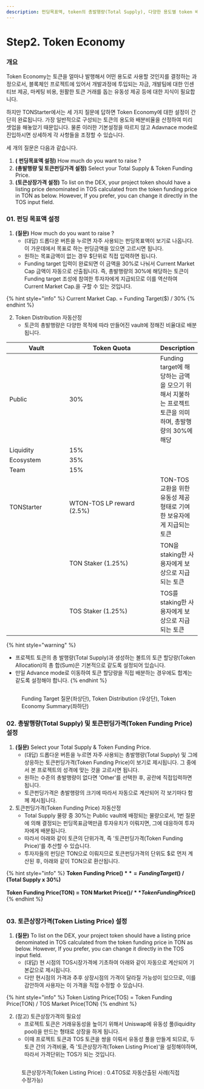 ```yaml
---
description: 펀딩목표액, token의 총발행량(Total Supply), 다양한 용도별 token 배분 (Vault)등을 결정합니다.
---
```


# Step2. Token Economy

### 개요

Token Economy는 토큰을 얼마나 발행해서 어떤 용도로 사용할 것인지를 결정하는 과정으로서, 블록체인 프로젝트에 있어서 개발과정에 투입되는 자금, 개발팀에 대한 인센티브 제공, 마케팅 비용, 원활한 토큰 거래를 돕는 유동성 제공 등에 대한 지식이 필요합니다.&#x20;

하지만 TONStarter에서는 세 가지 질문에 답하면 Token Economy에 대한 설정이 간단히 완료됩니다. 가장 일반적으로 구성되는 토큰의 용도와 배분비율을 산정하여 미리 셋업을 해놓았기 때문입니다. 물론 이러한 기본설정을 따르지 않고 Adavnace mode로 진입하시면 상세하게 각 사항들을 조정할 수 있습니다.&#x20;

세 개의 질문은 다음과 같습니다.&#x20;

1. **( 펀딩목표액 설정)** How much do you want to raise ?
2. **(총발행량 및 토큰펀딩가격 설정)** Select your Total Supply & Token Funding Price.
3. **(토큰상장가격 설정)** To list on the DEX, your project token should have a listing price denominated in TOS calculated from the token funding price in TON as below. However, If you prefer, you can change it directly in the TOS input field.

### 01. 펀딩 목표액 설정

1. **(질문)** How much do you want to raise ?
   * (대답) 드롭다운 버튼을 누르면 자주 사용되는 펀딩목표액이 보기로 나옵니다. 이 가운데에서 목표로 하는 펀딩금액을 있으면 고르시면 됩니다.&#x20;
   * 원하는 목표금액이 없는 경우 $단위로 직접 입력하면 됩니다.
   * Funding target 입력이 완료되면 이 금액을 30%로 나눠서 Current Market Cap 금액이 자동으로 산출됩니다. 즉, 총발행량의 30%에 해당하는 토큰이 Funding target 조성에 참여한 투자자에게 지급되므로 이를 역산하여 Current Market Cap.을 구할 수 있는 것입니다.

{% hint style="info" %}
Current Market Cap. = Funding Target($) / 30%
{% endhint %}

2. Token Distribution 자동산정
   * 토큰의 총발행량은 다양한 목적에 따라 만들어진 vault에 정해진 비율대로 배분됩니다.

<table><thead><tr><th width="156.33333333333331">Vault</th><th width="264">Token Quota</th><th>Description</th></tr></thead><tbody><tr><td>Public</td><td>30%</td><td>Funding target에 해당하는 금액을 모으기 위해서 지불하는 프로젝트 토큰을 의미하며, 총발행량의 30%에 해당</td></tr><tr><td>Liquidity</td><td>15%</td><td></td></tr><tr><td>Ecosystem</td><td>35%</td><td></td></tr><tr><td>Team</td><td>15%</td><td></td></tr><tr><td>TONStarter</td><td>WTON-TOS LP reward (2.5%)</td><td>TON-TOS 교환을 위한 유동성 제공형태로 기여한 보유자에게 지급되는 토큰 </td></tr><tr><td></td><td>TON Staker (1.25%)</td><td>TON을 staking한 사용자에게 보상으로 지급되는 토큰</td></tr><tr><td></td><td>TOS Staker (1.25%)</td><td>TOS를 staking한 사용자에게 보상으로 지급되는 토큰</td></tr></tbody></table>

{% hint style="warning" %}
* 프로젝트 토큰의 총 발행량(Total Supply)과 생성하는 볼트의 토큰 할당량(Token Allocation)의 총 합(Sum)은 기본적으로 같도록 설정되어 있습니다.&#x20;
* 만일 Advance mode로 이동하여 토큰 할당량을 직접 배분하는 경우에도 합계는 같도록 설정해야 합니다.&#x20;
{% endhint %}

<figure><img src="../../../.gitbook/assets/image (272).png" alt=""><figcaption><p>Funding Target 질문(좌상단), Token Distribution (우상단), Token Economy Summary(좌하단)</p></figcaption></figure>

### 02. 총발행량(Total Supply) 및 토큰펀딩가격(Token Funding Price) 설정

1. **(질문)** Select your Total Supply & Token Funding Price.
   * (대답) 드롭다운 버튼을 누르면 자주 사용되는 총발행량(Total Supply) 및 그에 상응하는 토큰펀딩가격(Token Funding Price)이 보기로 제시됩니다. 그 중에서 본 프로젝트의 성격에 맞는 것을 고르시면 됩니다.
   * 원하는 수준의 총발행량이 없다면 'Other'를 선택한 후, 공란에 직접입력하면 됩니다.&#x20;
   * 토큰펀딩가격은 총발행량의 크기에 따라서 자동으로 계산되어 각 보기마다 함께 제시됩니다.&#x20;
2. 토큰펀딩가격(Token Funding Price) 자동산정
   * Total Supply 물량 중 30%는 Public vault에 배정되는 물량으로서, 1번 질문에 의해 결정되는 펀딩목표금액만큼 투자유치가 이뤄지면,  그에 대응하여 투자자에게 배분됩니다.&#x20;
   * 따라서 아래와 같이 토큰의 단위가격, 즉 '토큰펀딩가격(Token Funding Price)'를 추산할 수 있습니다.
   * 투자자들의 펀딩은 TON으로 이뤄지므로 토큰펀딩가격의 단위도 $로 먼저 계산된 후, 아래와 같이 TON으로 환산됩니다.

{% hint style="info" %}
**Token Funding Price($)** = Funding Target($) / (Total Supply x 30%)\
\
Token Funding Price(TON) = TON Market Price($) / **Token Funding Price($)**
{% endhint %}

<figure><img src="../../../.gitbook/assets/image (138).png" alt=""><figcaption></figcaption></figure>

### 03. 토큰상장가격(Token Listing Price) 설정

1. **(질문)** To list on the DEX, your project token should have a listing price denominated in TOS calculated from the token funding price in TON as below. However, If you prefer, you can change it directly in the TOS input field.
   * (대답) 현 시점의 TOS시장가격에 기초하여 아래와 같이 자동으로 계산되어 기본값으로 제시됩니다.&#x20;
   * 다만 현시점의 가격과 추후 상장시점의 가격이 달라질 가능성이 있으므로, 이를 감안하여 사용자는 이 가격을 직접 수정할 수 있습니다.&#x20;

{% hint style="info" %}
Token Listing Price(TOS) = Token Funding Price(TON) /  TOS Market Price(TON)
{% endhint %}

2. (참고) 토큰상장가격의 필요성
   * 프로젝트 토큰은 거래유동성을 높이기 위해서 Uniswap에 유동성 풀(liquidity pool)을 만드는 형태로 상장을 하게 됩니다.&#x20;
   * 이때 프로젝트 토큰과 TOS 토큰을 쌍을 이뤄서 유동성 풀을 만들게 되므로, 두 토큰 간의 가격비율, 즉 '토큰상장가격(Token Listing Price)'을 설정해야하며, 따라서 가격단위는 TOS가 되는 것입니다.&#x20;

<figure><img src="../../../.gitbook/assets/image (160).png" alt=""><figcaption><p>토큰상장가격(Token Listing Price) : 0.4TOS로 자동산출된 사례(직접 수정가능)</p></figcaption></figure>
